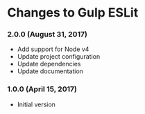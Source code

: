 # Changes to Gulp ESLit

### 2.0.0 (August 31, 2017)

- Add support for Node v4
- Update project configuration
- Update dependencies
- Update documentation

### 1.0.0 (April 15, 2017)

- Initial version
